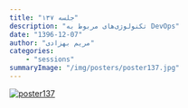 ```yaml
---
title: "جلسه ۱۳۷"
description: "تکنولوژی‌های مربوط به DevOps"
date: "1396-12-07"
author: "مریم بهزادی"
categories:
    - "sessions"
summaryImage: "/img/posters/poster137.jpg"
---
```

[![poster137](../../img/posters/poster137.jpg)](../../img/poster137.jpg)

